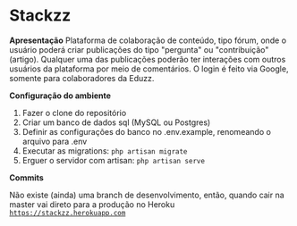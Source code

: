# Stackzz
**Apresentação**
Plataforma de colaboração de conteúdo, tipo fórum, onde o usuário poderá criar publicações do tipo "pergunta" ou "contribuição" (artigo).
Qualquer uma das publicações poderão ter interações com outros usuários da plataforma por meio de comentários.
O login é feito via Google, somente para colaboradores da Eduzz.

**Configuração do ambiente**

 1. Fazer o clone do repositório
 2. Criar um banco de dados sql (MySQL ou Postgres)
 3. Definir as configurações do banco no .env.example, renomeando o arquivo para .env
 4. Executar as migrations: <code>php artisan migrate</code>
 5. Erguer o servidor com artisan: <code>php artisan serve</code>

**Commits**

Não existe (ainda) uma branch de desenvolvimento, então, quando cair na master vai direto para a produção no Heroku <code>https://stackzz.herokuapp.com</code>

